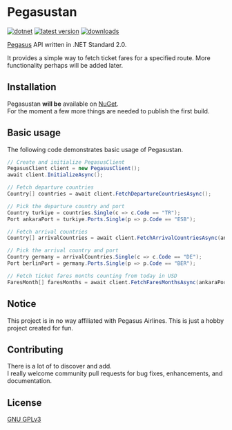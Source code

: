# Pegasustan
[![dotnet](https://img.shields.io/badge/-.NET%20Standard%202.0-5C2D91?style=for-the-badge)](https://dotnet.microsoft.com/) [![latest version](https://img.shields.io/nuget/v/Pegasustan?style=for-the-badge)](https://www.nuget.org/packages/Pegasustan) [![downloads](https://img.shields.io/nuget/dt/Pegasustan?style=for-the-badge)](https://www.nuget.org/packages/Pegasustan)

[Pegasus](https://www.flypgs.com/) API written in .NET Standard 2.0.

It provides a simple way to fetch ticket fares for a specified route. More functionality perhaps will be added later.

## Installation
Pegasustan **will be** available on [NuGet](https://www.nuget.org/packages/Pegasustan).<br/>
For the moment a few more things are needed to publish the first build.

## Basic usage
The following code demonstrates basic usage of Pegasustan.

```csharp
// Create and initialize PegasusClient
PegasusClient client = new PegasusClient();
await client.InitializeAsync();

// Fetch departure countries
Country[] countries = await client.FetchDepartureCountriesAsync();

// Pick the departure country and port
Country turkiye = countries.Single(c => c.Code == "TR");
Port ankaraPort = turkiye.Ports.Single(p => p.Code == "ESB");

// Fetch arrival countries
Country[] arrivalCountries = await client.FetchArrivalCountriesAsync(ankaraPort);

// Pick the arrival country and port
Country germany = arrivalCountries.Single(c => c.Code == "DE");
Port berlinPort = germany.Ports.Single(p => p.Code == "BER");

// Fetch ticket fares months counting from today in USD
FaresMonth[] faresMonths = await client.FetchFaresMonthsAsync(ankaraPort, berlinPort, DateTime.Today, Currency.Dollar);
```

## Notice
This project is in no way affiliated with Pegasus Airlines. This is just a hobby project created for fun.

## Contributing
There is a lot of to discover and add.<br/>
I really welcome community pull requests for bug fixes, enhancements, and documentation.

## License
[GNU GPLv3](LICENSE.txt)
